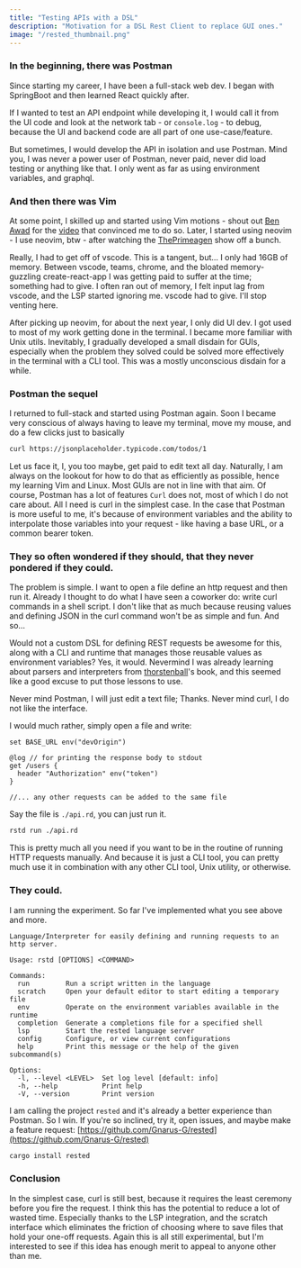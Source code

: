 ```yaml
---
title: "Testing APIs with a DSL"
description: "Motivation for a DSL Rest Client to replace GUI ones."
image: "/rested_thumbnail.png"
---
```


### In the beginning, there was Postman

Since starting my career, I have been a full-stack web dev. I began with SpringBoot and then learned React quickly after.

If I wanted to test an API endpoint while developing it, I would call it from the UI code and look at the network tab - or `console.log` -
to debug, because the UI and backend code are all part of one use-case/feature.

But sometimes, I would develop the API in isolation and use Postman. Mind you,
I was never a power user of Postman, never paid, never did load testing or anything like that. I only went as
far as using environment variables, and graphql.

### And then there was Vim

At some point, I skilled up and started using Vim motions - shout out [Ben Awad](https://www.youtube.com/@bawad)
for the [video](https://www.youtube.com/watch?v=4WTV6ZCY4qo) that convinced me to do so.
Later, I started using neovim - I use neovim, btw - after watching the [ThePrimeagen](https://www.youtube.com/@ThePrimeagen) show off a bunch.

Really, I had to get off of vscode. This is a tangent, but... I only had 16GB of memory. Between vscode, teams, chrome, and the bloated memory-guzzling
create-react-app I was getting paid to suffer at the time; something had to give. I often ran out of memory, I felt input lag from vscode, and the LSP started ignoring me.
vscode had to give. I'll stop venting here.

After picking up neovim, for about the next year, I only did UI dev. I got used to most of my work getting done in the terminal. I became more familiar with Unix utils.
Inevitably, I gradually developed a small disdain for GUIs, especially when the problem they solved could be solved more effectively in the terminal with a CLI tool. This
was a mostly unconscious disdain for a while.

### Postman the sequel

I returned to full-stack and started using Postman again. Soon I became very conscious of always having to leave my terminal, move my mouse,
and do a few clicks just to basically

```sh
curl https://jsonplaceholder.typicode.com/todos/1
```

Let us face it, I, you too maybe, get paid to edit text all day. Naturally, I am always on the lookout for how to do that as efficiently as possible,
hence my learning Vim and Linux. Most GUIs are not in line with that aim. Of course, Postman has a lot of features `Curl` does not, most of which I do not care about.
All I need is curl in the simplest case. In the case that Postman is more useful to me, it's because of environment variables and the ability to interpolate those variables
into your request - like having a base URL, or a common bearer token.

### They so often wondered if they should, that they never pondered if they could.

The problem is simple. I want to open a file define an http request and then run it. Already I thought to do what I have seen a coworker do: write curl commands
in a shell script. I don't like that as much because reusing values and defining JSON in the curl command won't be as simple and fun. And so...

Would not a custom DSL for defining REST requests be awesome for this, along with a CLI and runtime that manages those reusable values as environment variables?
Yes, it would. Nevermind I was already learning about parsers and interpreters from [thorstenball](https://mrnugget.gumroad.com/)'s book, and this seemed like a
good excuse to put those lessons to use.

Never mind Postman, I will just edit a text file; Thanks.
Never mind curl, I do not like the interface.

I would much rather, simply open a file and write:

```rd
set BASE_URL env("devOrigin")

@log // for printing the response body to stdout
get /users {
  header "Authorization" env("token")
}

//... any other requests can be added to the same file
```

Say the file is `./api.rd`, you can just run it.

```sh
rstd run ./api.rd

```

This is pretty much all you need if you want to be in the routine of running HTTP requests manually. And because it is just a CLI tool, you can pretty much use it in combination with
any other CLI tool, Unix utility, or otherwise.

### They could.

I am running the experiment. So far I've implemented what you see above and more.

```
Language/Interpreter for easily defining and running requests to an http server.

Usage: rstd [OPTIONS] <COMMAND>

Commands:
  run         Run a script written in the language
  scratch     Open your default editor to start editing a temporary file
  env         Operate on the environment variables available in the runtime
  completion  Generate a completions file for a specified shell
  lsp         Start the rested language server
  config      Configure, or view current configurations
  help        Print this message or the help of the given subcommand(s)

Options:
  -l, --level <LEVEL>  Set log level [default: info]
  -h, --help           Print help
  -V, --version        Print version
```

I am calling the project `rested` and it's already a better experience than Postman.
So I win. If you're so inclined, try it, open issues, and maybe make a feature request: [https://github.com/Gnarus-G/rested](https://github.com/Gnarus-G/rested)

```sh
cargo install rested
```

### Conclusion

In the simplest case, curl is still best, because it requires the least ceremony before you fire the request. I think this has the potential to reduce a lot of wasted time.
Especially thanks to the LSP integration, and the scratch interface which eliminates the friction of choosing where to save files that hold your one-off requests.
Again this is all still experimental, but I'm interested to see if this idea has enough merit to appeal
to anyone other than me.
